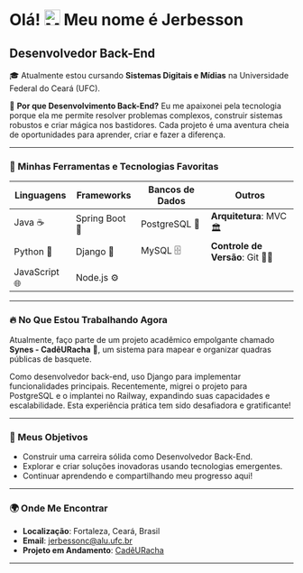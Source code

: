 # Olá! <img src="https://user-images.githubusercontent.com/18350557/176309783-0785949b-9127-417c-8b55-ab5a4333674e.gif" width="28" alt="Mão acenando"> Meu nome é Jerbesson

## Desenvolvedor Back-End

🎓 Atualmente estou cursando **Sistemas Digitais e Mídias** na Universidade Federal do Ceará (UFC).

🚀 **Por que Desenvolvimento Back-End?** Eu me apaixonei pela tecnologia porque ela me permite resolver problemas complexos, construir sistemas robustos e criar mágica nos bastidores. Cada projeto é uma aventura cheia de oportunidades para aprender, criar e fazer a diferença.

---

### 🔧 Minhas Ferramentas e Tecnologias Favoritas

<p align="center">

| **Linguagens** | **Frameworks** | **Bancos de Dados** | **Outros** |
| --- | --- | --- | --- |
| Java ☕ | Spring Boot 💼 | PostgreSQL 🐘 | **Arquitetura**: MVC 🏛️ |
| Python 🐍 | Django 🌟 | MySQL 🗄️ | **Controle de Versão**: Git 🧑‍💻 | GitHub 🖇️ |
| JavaScript 🌐 | Node.js ⚙️ | | |

</p>

---

### 🔥 No Que Estou Trabalhando Agora

Atualmente, faço parte de um projeto acadêmico empolgante chamado **Synes - CadêURacha** 🏀, um sistema para mapear e organizar quadras públicas de basquete.  

Como desenvolvedor back-end, uso Django para implementar funcionalidades principais. Recentemente, migrei o projeto para PostgreSQL e o implantei no Railway, expandindo suas capacidades e escalabilidade. Esta experiência prática tem sido desafiadora e gratificante!

---

### 🎯 Meus Objetivos
- Construir uma carreira sólida como Desenvolvedor Back-End.  
- Explorar e criar soluções inovadoras usando tecnologias emergentes.  
- Continuar aprendendo e compartilhando meu progresso aqui!  

---

### 🌍 Onde Me Encontrar
- **Localização**: Fortaleza, Ceará, Brasil
- **Email**: [jerbessonc@alu.ufc.br](mailto:jerbessonc@alu.ufc.br)  
- **Projeto em Andamento**: [CadêURacha](http://cade-u-racha.up.railway.app/)  

---
